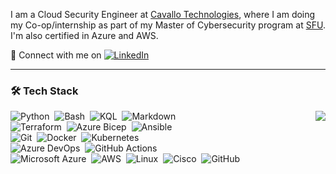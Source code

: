 I am a Cloud Security Engineer at [Cavallo Technologies](https://cavallotechnologies.ca/), where I am doing my Co-op/internship as part of my Master of Cybersecurity program at [SFU](https://www.sfu.ca/). I'm also certified in Azure and AWS.

:speech_balloon: Connect with me on [![LinkedIn](https://img.shields.io/badge/LinkedIn-0A66C2?style=flat&logo=linkedin&logoColor=white)](https://www.linkedin.com/in/prasanna7401/)

---

### 🛠 Tech Stack

<img align=right src="https://github-readme-stats.vercel.app/api/top-langs/?username=prasanna7401&layout=compact&hide=javascript,html,css&theme=radical">

![Python](https://img.shields.io/badge/-Python-05122A?style=flat&logo=python)&nbsp;
![Bash](https://img.shields.io/badge/Bash-%23121011.svg?style=flat&logo=gnu-bash&logoColor=white)&nbsp;
![KQL](https://img.shields.io/badge/KQL-%2300f.svg?style=flat&logo=KQL&logoColor=white)&nbsp;
![Markdown](https://img.shields.io/badge/-Markdown-05122A?style=flat&logo=markdown)\
![Terraform](https://img.shields.io/badge/Terraform-%235835CC.svg?style=flat&logo=terraform&logoColor=white)&nbsp;
![Azure Bicep](https://img.shields.io/badge/Azure%20Bicep-%230072C6.svg?style=flat&logo=microsoftazure&logoColor=white)&nbsp;
![Ansible](https://img.shields.io/badge/Ansible-%231A1918.svg?style=flat&logo=ansible&logoColor=white)\
![Git](https://img.shields.io/badge/-Git-05122A?style=flat&logo=git)&nbsp;
![Docker](https://img.shields.io/badge/-Docker-black?style=flat&logo=docker)&nbsp;
![Kubernetes](https://img.shields.io/badge/Kubernetes-%23326ce5.svg?style=flat&logo=kubernetes&logoColor=white)\
![Azure DevOps](https://img.shields.io/badge/Azure%20DevOps-%230078D7.svg?&style=flat&logo=azure%20devops)&nbsp;
![GitHub Actions](https://img.shields.io/badge/Github%20Actions-%232671E5.svg?style=flat&logo=githubactions&&logoColor=black)\
![Microsoft Azure](https://img.shields.io/badge/Azure-%230072C6.svg?style=flat&logo=microsoftazure&logoColor=white)&nbsp;
![AWS](https://img.shields.io/badge/AWS-%23FF9900.svg?style=flat&logo=amazon-aws&logoColor=black)&nbsp;
![Linux](https://img.shields.io/badge/Linux-FCC624?style=flat&logo=linux&logoColor=black)&nbsp;
![Cisco](https://img.shields.io/badge/Cisco-%23049fd9.svg?style=flat&logo=cisco&logoColor=black)&nbsp;
![GitHub](https://img.shields.io/badge/-GitHub-05122A?style=flat&logo=github)&nbsp;


<!-- FUTURE USE

![Jenkins](https://img.shields.io/badge/Jenkins-%232C5263.svg?style=flat&logo=jenkins&logoColor=black)
![Prometheus](https://img.shields.io/badge/Prometheus-E6522C?style=flat&logo=Prometheus&logoColor=white)
![Splunk](https://img.shields.io/badge/splunk-%23000000.svg?style=flat&logo=splunk&logoColor=white)
![Grafana](https://img.shields.io/badge/grafana-%23F46800.svg?style=flat&logo=grafana&logoColor=white)
![SonarQube](https://img.shields.io/badge/SonarQube-black?style=flat&logo=sonarqube&logoColor=4E9BCD)
![Vagrant](https://img.shields.io/badge/vagrant-%231563FF.svg?style=flat&logo=vagrant&logoColor=white)
![GitLab](https://img.shields.io/badge/gitlab-%23181717.svg?style=flat&logo=gitlab&logoColor=white)

### ⚙️ &nbsp;GitHub Analytics

<p align="center">
<a>

<img height="180em" src="https://github-readme-stats-eight-theta.vercel.app/api?username=prasanna7401&show_icons=true&theme=radical&include_all_commits=true&count_private=true">

</a>
</p>  -->

